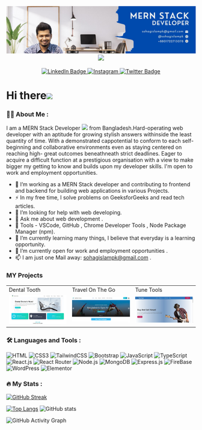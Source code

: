 <div align="center">
  <img src="https://github.com/sohagislampk/sohagislampk/blob/main/MERN%20STACK%20(2).jpg"/>
</div>

<div id="header" align="center">
  <img src="https://media.giphy.com/media/M9gbBd9nbDrOTu1Mqx/giphy.gif" width="100"/>
</div>
<div align="center" >
  <img src="https://komarev.com/ghpvc/?username=sohagislampk&style=for-the-badge&color=brightgreen" alt=""/>
  </div>
<div id="badges" align="center">
  <a href="https://www.linkedin.com/in/md-shohidul-islam-251553ab/">
    <img src="https://img.shields.io/badge/LinkedIn-0A66C2?style=for-the-badge&logo=linkedin&logoColor=white" alt="LinkedIn Badge"/>
  </a>
  <a href="https://www.instagram.com/sohagislampk/">
    <img src="https://img.shields.io/badge/Instagram-E32E7F?style=for-the-badge&logo=instagram&logoColor=white" alt="Instagram"/>
  </a>
  <a href="https://mobile.twitter.com/pksohag)">
    <img src="https://img.shields.io/badge/Twitter-1DA1F2?style=for-the-badge&logo=twitter&logoColor=white" alt="Twitter Badge"/>
  </a>
</div>

<h1> 
 Hi there<img src="https://media.giphy.com/media/hvRJCLFzcasrR4ia7z/giphy.gif" width="30px"/>
</h1>

### :woman_technologist: About Me :
I am a MERN Stack Developer <img src="https://media.giphy.com/media/WUlplcMpOCEmTGBtBW/giphy.gif" width="30"> from Bangladesh.Hard-operating web developer with an aptitude for growing stylish answers withinside the least quantity of time. With a demonstrated cappotential to conform to each self-beginning and collaborative environments even as staying centered on reaching high- great outcomes beneathneath strict deadlines. Eager to acquire a difficult function at a prestigious organisation with a view to make bigger my getting to know and builds upon my developer skills. I'm open to work and employment opportunities.
- :telescope: I’m working as a MERN Stack developer and contributing to frontend and backend for building web applications in various Projects.
- :zap: In my free time, I solve problems on GeeksforGeeks and read tech articles.
- 🤔 I’m looking for help with web developing.
- 💬 Ask me about web development .
- 🔧 Tools - VSCode, GitHub , Chrome Developer Tools , Node Package Manager (npm).
- 🌱 I’m currently learning many things, I believe that everyday is a learning opportunity.
- 👯 I’m currently open for work and employment opportunities .
- 📫 I am just one Mail away: sohagislampk@gmail.com .
### MY Projects
<table>
  <tr>
    <td width="33.3333%">Dental Tooth</td>
    <td width="33.3333%">Travel On The Go</td>
    <td width="33.3333%">Tune Tools</td>
  </tr>
  <tr>
    <td width="33.3333%">
        <a href="https://doctors-portal-29911.web.app/">
            <img alt="Tailwind CSS Alerts" src="https://github.com/sohagislampk/sohagislampk/blob/main/Dental%20Tooth.jpg">
        </a>
    </td>
    <td width="33.3333%">
        <a href="https://travel-on-the-go-a11.web.app/">
            <img alt="Tailwind CSS Badge" src="https://github.com/sohagislampk/sohagislampk/blob/main/travel%20on%20the%20go.jpg">
        </a>
    </td>
    <td width="33.3333%">
        <a href="https://tune-tools.web.app/">
            <img alt="Tailwind CSS Breadcrumbs" src="https://github.com/sohagislampk/sohagislampk/blob/main/Tune%20tools.jpg">
        </a>
    </td>
  </tr>
  </table>

### :hammer_and_wrench: Languages and Tools :

![HTML](https://img.shields.io/badge/HTML5-E34F26?style=flat-square&logo=html5&logoColor=white)
![CSS3](https://img.shields.io/badge/CSS3-1572B6?style=flat-square&logo=css3&logoColor=white)
![TailwindCSS](https://img.shields.io/badge/Tailwind_CSS-38B2AC?style=flat-square&logo=tailwind-css&logoColor=white)
![Bootstrap](https://img.shields.io/badge/Bootstrap-563D7C?style=flat-square&logo=bootstrap&logoColor=white)
![JavaScript](https://img.shields.io/badge/JavaScript-F7DF1E?style=flat-square&logo=javascript&logoColor=black)
![TypeScript](https://img.shields.io/badge/TypeScript-007ACC?style=flat-square&logo=typescript&logoColor=white)
![React.js](https://img.shields.io/badge/React.js-0081CB?style=flat-square&logo=react&logoColor=61DAFB)
![React Router](https://img.shields.io/badge/React_Router-CA4245?style=square&logo=react-router&logoColor=white)
![Node.js](https://img.shields.io/badge/Node.js-43853D?style=flat-square&logo=node.js&logoColor=white)
![MongoDB](https://img.shields.io/badge/Mongodb-582468?style=flat-square&logo=Mongodb&logoColor=white)
![Express.js](https://img.shields.io/badge/Express.js-156c50?style=flat-square&logo=Express&logoColor=white)
![FireBase](https://img.shields.io/badge/Firebase-43853D?style=flat-square&logo=Firebase&logoColor=white)
![WordPress](https://img.shields.io/badge/Wordpress-21759B?style=flat-square&logo=wordpress&logoColor=white)
![Elementor](https://img.shields.io/badge/Elementor-9146FF?style=flat-square&logo=elementor&logoColor=white)

### :fire: My Stats :

[![GitHub Streak](http://github-readme-streak-stats.herokuapp.com?user=sohagislampk&theme=sea)](https://git.io/streak-stats)

[![Top Langs](https://github-readme-stats.vercel.app/api/top-langs/?username=sohagislampk)](https://github.com/anuraghazra/github-readme-stats)
![GitHub stats](https://github-readme-stats.vercel.app/api?username=sohagislampk)  

![GitHub Activity Graph](https://activity-graph.herokuapp.com/graph?username=sohagislampk&bg_color=1565C0&color=FFFFFF&line=FFFFFF&point=ffffff&area=true&hide_border=true )  
